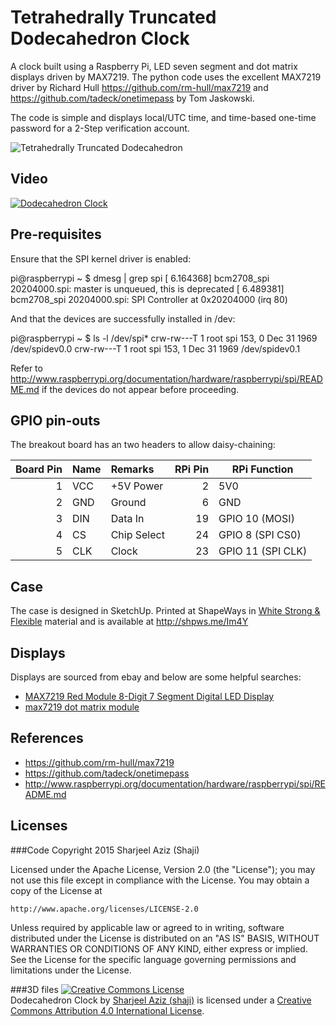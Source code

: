 Tetrahedrally Truncated Dodecahedron Clock
==================
A clock built using a Raspberry Pi, LED seven segment and dot matrix displays driven by MAX7219. The python code uses the excellent MAX7219 driver by Richard Hull https://github.com/rm-hull/max7219 and https://github.com/tadeck/onetimepass by Tom Jaskowski.

The code is simple and displays local/UTC time, and time-based one-time password for a 2-Step verification account.

![Tetrahedrally Truncated Dodecahedron](https://raw.githubusercontent.com/sharjeelaziz/dodecahedron-clock/master/images/front-view.jpg)

Video
-----
[![Dodecahedron Clock](http://img.youtube.com/vi/-RI2aG52GX4/0.jpg)](http://www.youtube.com/watch?v=-RI2aG52GX4)

Pre-requisites
--------------
Ensure that the SPI kernel driver is enabled:

  pi@raspberrypi ~ $ dmesg | grep spi
  [    6.164368] bcm2708_spi 20204000.spi: master is unqueued, this is deprecated
  [    6.489381] bcm2708_spi 20204000.spi: SPI Controller at 0x20204000 (irq 80)

And that the devices are successfully installed in /dev:

  pi@raspberrypi ~ $ ls -l /dev/spi*
  crw-rw---T 1 root spi 153, 0 Dec 31  1969 /dev/spidev0.0
  crw-rw---T 1 root spi 153, 1 Dec 31  1969 /dev/spidev0.1

Refer to http://www.raspberrypi.org/documentation/hardware/raspberrypi/spi/README.md if the devices do not appear before proceeding.

GPIO pin-outs
-------------
The breakout board has an two headers to allow daisy-chaining:

| Board Pin | Name | Remarks | RPi Pin | RPi Function |
|--------:|:-----|:--------|--------:|--------------|
| 1 | VCC | +5V Power | 2 | 5V0 |
| 2 | GND | Ground | 6 | GND |
| 3 | DIN | Data In | 19 | GPIO 10 (MOSI) |
| 4 | CS | Chip Select | 24 | GPIO 8 (SPI CS0) |
| 5 | CLK | Clock | 23 | GPIO 11 (SPI CLK) |

Case
----
The case is designed in SketchUp. Printed at ShapeWays in [White Strong & Flexible](https://www.shapeways.com/materials/strong-and-flexible-plastic?li=nav) material and is available at http://shpws.me/Im4Y

Displays
--------
Displays are sourced from ebay and below are some helpful searches:

* [MAX7219 Red Module 8-Digit 7 Segment Digital LED Display](http://www.ebay.com/sch/i.html?_from=R40&_trksid=p2050601.m570.l1313.TR0.TRC0.H0.TRS0&_nkw=MAX7219+Red+Module+8-Digit+7+Segment+Digital+LED+Display&_sacat=0)
* [max7219 dot matrix module](http://www.ebay.com/sch/i.html?_from=R40&_trksid=p2047675.m570.l1311.R5.TR7.TRC2.A0.H0.XMAX7219+.TRS1&_nkw=max7219+dot+matrix+module&_sacat=0)


References
----------
* https://github.com/rm-hull/max7219
* https://github.com/tadeck/onetimepass
* http://www.raspberrypi.org/documentation/hardware/raspberrypi/spi/README.md

Licenses
--------

###Code
Copyright 2015 Sharjeel Aziz (Shaji)

Licensed under the Apache License, Version 2.0 (the "License");
you may not use this file except in compliance with the License.
You may obtain a copy of the License at

	http://www.apache.org/licenses/LICENSE-2.0

Unless required by applicable law or agreed to in writing, software
distributed under the License is distributed on an "AS IS" BASIS,
WITHOUT WARRANTIES OR CONDITIONS OF ANY KIND, either express or implied.
See the License for the specific language governing permissions and
limitations under the License.

###3D files
<a rel="license" href="http://creativecommons.org/licenses/by/4.0/"><img alt="Creative Commons License" style="border-width:0" src="https://i.creativecommons.org/l/by/4.0/88x31.png" /></a><br /><span xmlns:dct="http://purl.org/dc/terms/" property="dct:title">Dodecahedron Clock</span> by <a xmlns:cc="http://creativecommons.org/ns#" href="https://sharjeelaziz.github.io" property="cc:attributionName" rel="cc:attributionURL">Sharjeel Aziz (shaji)</a> is licensed under a <a rel="license" href="http://creativecommons.org/licenses/by/4.0/">Creative Commons Attribution 4.0 International License</a>.
